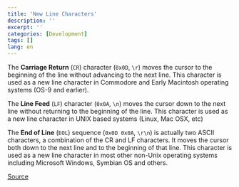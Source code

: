 ```yaml
---
title: 'New Line Characters'
description: ''
excerpt: ''
categories: [Development]
tags: []
lang: en
---
```


The **Carriage Return** (`CR`) character (`0x0D`, `\r`) moves the cursor to the beginning of the line without advancing to the next line. This character is used as a new line character in Commodore and Early Macintosh operating systems (OS-9 and earlier).

The **Line Feed** (`LF`) character (`0x0A`, `\n`) moves the cursor down to the next line without returning to the beginning of the line. This character is used as a new line character in UNIX based systems (Linux, Mac OSX, etc)

The **End of Line** (`EOL`) sequence (`0x0D 0x0A`, `\r\n`) is actually two ASCII characters, a combination of the CR and LF characters. It moves the cursor both down to the next line and to the beginning of that line. This character is used as a new line character in most other non-Unix operating systems including Microsoft Windows, Symbian OS and others.

[Source](https://knowledge.ni.com/KnowledgeArticleDetails?id=kA00Z0000019KZDSA2)